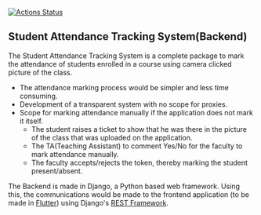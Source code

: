 [![Actions Status](https://github.com/Attendance-System-G14/SATS-Backend/workflows/Django%20CI/badge.svg)](https://github.com/Attendance-System-G14/SATS-Backend/actions)

## Student Attendance Tracking System(Backend)

The Student Attendance Tracking System is a complete package to mark the attendance of students enrolled in a course using camera clicked picture of the class.
- The attendance marking process would be simpler and less time consuming.
- Development of a transparent system with no scope for proxies.
- Scope for marking attendance manually if the application does not mark it itself.
	* The student raises a ticket to show that he was there in the picture of the class that was uploaded on the application.
	*  The TA(Teaching Assistant) to comment Yes/No for the faculty to mark attendance manually.
	* The faculty accepts/rejects the token, thereby marking the student present/absent.

The Backend is made in Django, a Python based web framework. Using this, the communications would be made to the frontend application (to be made in [Flutter](https://flutter.dev/)) using Django's [REST Framework](https://www.django-rest-framework.org/). 